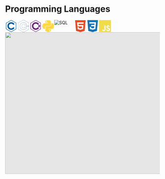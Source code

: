 <h1>Programming Languages</h1>
	<img align="left" width="40" src="https://raw.githubusercontent.com/devicons/devicon/master/icons/c/c-line.svg" alt="C">
	<img align="left" width="40" src="https://raw.githubusercontent.com/devicons/devicon/master/icons/cplusplus/cplusplus-line.svg" alt="C++">
	<img align="left" width="40" src="https://raw.githubusercontent.com/devicons/devicon/master/icons/csharp/csharp-line.svg" alt="C#">
	<img align="left" width="40" src="https://raw.githubusercontent.com/devicons/devicon/master/icons/python/python-plain.svg" alt="python">
	<img align="left" width="65" src="https://upload.wikimedia.org/wikipedia/commons/8/87/Sql_data_base_with_logo.png" alt="SQL">
	<img align="left" width="40" src="https://raw.githubusercontent.com/devicons/devicon/master/icons/html5/html5-plain.svg" alt="html5"> 
	<img align="left" width="40" src="https://raw.githubusercontent.com/devicons/devicon/master/icons/css3/css3-plain.svg" alt="css3"> 
	<img align="left" width="40" src="https://raw.githubusercontent.com/devicons/devicon/master/icons/javascript/javascript-plain.svg" alt="javascript"> 
	<br> <br><!--Never.... -->
	<img align="left" style="display: block;-webkit-user-select: none;margin: auto;cursor: zoom-in;background-color: hsl(0, 0%, 90%);" 					src="https://miro.medium.com/max/640/1*X3I7dXxUWMqDMiuOcFYl2Q.gif" width="650" height="462">
	
